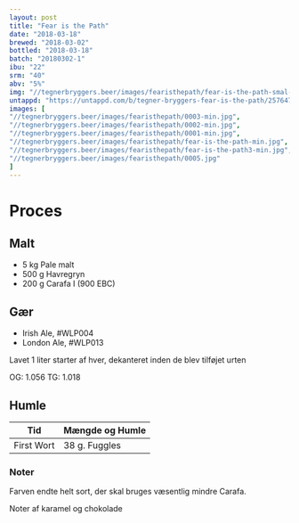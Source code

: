 ```yaml
---
layout: post
title: "Fear is the Path"
date: "2018-03-18"
brewed: "2018-03-02"
bottled: "2018-03-18"
batch: "20180302-1"
ibu: "22"
srm: "40"
abv: "5%"
img: "//tegnerbryggers.beer/images/fearisthepath/fear-is-the-path-smal-min.jpg"
untappd: "https://untappd.com/b/tegner-bryggers-fear-is-the-path/2576478"
images: [
"//tegnerbryggers.beer/images/fearisthepath/0003-min.jpg",
"//tegnerbryggers.beer/images/fearisthepath/0002-min.jpg",
"//tegnerbryggers.beer/images/fearisthepath/0001-min.jpg",
"//tegnerbryggers.beer/images/fearisthepath/fear-is-the-path-min.jpg",
"//tegnerbryggers.beer/images/fearisthepath/fear-is-the-path3-min.jpg",
"//tegnerbryggers.beer/images/fearisthepath/0005.jpg"
]
---
```


# Proces

## Malt

* 5 kg Pale malt
* 500 g Havregryn
* 200 g Carafa I (900 EBC)

## Gær

* Irish Ale, #WLP004
* London Ale, #WLP013

Lavet 1 liter starter af hver, dekanteret inden de blev tilføjet urten

OG: 1.056
TG: 1.018

## Humle

| Tid        | Mængde og Humle |
| ---------- | --------------- |
| First Wort | 38 g. Fuggles   |

### Noter

Farven endte helt sort, der skal bruges væsentlig mindre Carafa.

Noter af karamel og chokolade
